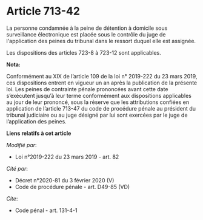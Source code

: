 # Article 713-42

La personne condamnée à la peine de détention à domicile sous surveillance électronique est placée sous le contrôle du juge
de l'application des peines du tribunal dans le ressort duquel elle est assignée.

Les dispositions des articles 723-8 à 723-12 sont applicables.

**Nota:**

Conformément au XIX de l’article 109 de la loi n° 2019-222 du 23 mars 2019, ces dispositions entrent en vigueur un an après
la publication de la présente loi. Les peines de contrainte pénale prononcées avant cette date s’exécutent jusqu’à leur terme
conformément aux dispositions applicables au jour de leur prononcé, sous la réserve que les attributions confiées en
application de l’article 713-47 du code de procédure pénale au président du tribunal judiciaire ou au juge désigné par lui
sont exercées par le juge de l’application des peines.

**Liens relatifs à cet article**

_Modifié par_:

  - Loi n°2019-222 du 23 mars 2019 - art. 82

_Cité par_:

  - Décret n°2020-81 du 3 février 2020 (V)
  - Code de procédure pénale - art. D49-85 (VD)

_Cite_:

  - Code pénal - art. 131-4-1
